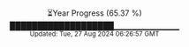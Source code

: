 <p align="center">
⏳Year Progress (65.37 %) <br>
███████████████████▁▁▁▁▁▁▁▁▁▁▁ <br>
<sub>Updated: Tue, 27 Aug 2024 06:26:57 GMT</sub>
</p>

